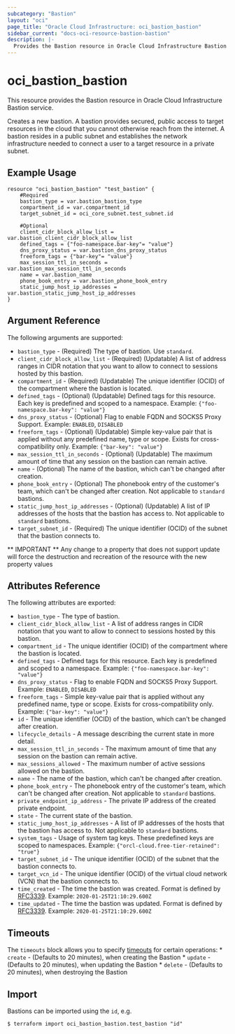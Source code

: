 ```yaml
---
subcategory: "Bastion"
layout: "oci"
page_title: "Oracle Cloud Infrastructure: oci_bastion_bastion"
sidebar_current: "docs-oci-resource-bastion-bastion"
description: |-
  Provides the Bastion resource in Oracle Cloud Infrastructure Bastion service
---
```


# oci_bastion_bastion
This resource provides the Bastion resource in Oracle Cloud Infrastructure Bastion service.

Creates a new bastion. A bastion provides secured, public access to target resources in the cloud that you cannot otherwise reach from the internet. A bastion resides in a public subnet and establishes the network infrastructure needed to connect a user to a target resource in a private subnet.


## Example Usage

```hcl
resource "oci_bastion_bastion" "test_bastion" {
	#Required
	bastion_type = var.bastion_bastion_type
	compartment_id = var.compartment_id
	target_subnet_id = oci_core_subnet.test_subnet.id

	#Optional
	client_cidr_block_allow_list = var.bastion_client_cidr_block_allow_list
	defined_tags = {"foo-namespace.bar-key"= "value"}
	dns_proxy_status = var.bastion_dns_proxy_status
	freeform_tags = {"bar-key"= "value"}
	max_session_ttl_in_seconds = var.bastion_max_session_ttl_in_seconds
	name = var.bastion_name
	phone_book_entry = var.bastion_phone_book_entry
	static_jump_host_ip_addresses = var.bastion_static_jump_host_ip_addresses
}
```

## Argument Reference

The following arguments are supported:

* `bastion_type` - (Required) The type of bastion. Use `standard`. 
* `client_cidr_block_allow_list` - (Required) (Updatable) A list of address ranges in CIDR notation that you want to allow to connect to sessions hosted by this bastion.
* `compartment_id` - (Required) (Updatable) The unique identifier (OCID) of the compartment where the bastion is located.
* `defined_tags` - (Optional) (Updatable) Defined tags for this resource. Each key is predefined and scoped to a namespace. Example: `{"foo-namespace.bar-key": "value"}` 
* `dns_proxy_status` - (Optional) Flag to enable FQDN and SOCKS5 Proxy Support. Example: `ENABLED`, `DISABLED`
* `freeform_tags` - (Optional) (Updatable) Simple key-value pair that is applied without any predefined name, type or scope. Exists for cross-compatibility only. Example: `{"bar-key": "value"}` 
* `max_session_ttl_in_seconds` - (Optional) (Updatable) The maximum amount of time that any session on the bastion can remain active.
* `name` - (Optional) The name of the bastion, which can't be changed after creation.
* `phone_book_entry` - (Optional) The phonebook entry of the customer's team, which can't be changed after creation. Not applicable to `standard` bastions. 
* `static_jump_host_ip_addresses` - (Optional) (Updatable) A list of IP addresses of the hosts that the bastion has access to. Not applicable to `standard` bastions. 
* `target_subnet_id` - (Required) The unique identifier (OCID) of the subnet that the bastion connects to.


** IMPORTANT **
Any change to a property that does not support update will force the destruction and recreation of the resource with the new property values

## Attributes Reference

The following attributes are exported:

* `bastion_type` - The type of bastion.
* `client_cidr_block_allow_list` - A list of address ranges in CIDR notation that you want to allow to connect to sessions hosted by this bastion.
* `compartment_id` - The unique identifier (OCID) of the compartment where the bastion is located.
* `defined_tags` - Defined tags for this resource. Each key is predefined and scoped to a namespace. Example: `{"foo-namespace.bar-key": "value"}` 
* `dns_proxy_status` - Flag to enable FQDN and SOCKS5 Proxy Support. Example: `ENABLED`, `DISABLED`
* `freeform_tags` - Simple key-value pair that is applied without any predefined name, type or scope. Exists for cross-compatibility only. Example: `{"bar-key": "value"}` 
* `id` - The unique identifier (OCID) of the bastion, which can't be changed after creation.
* `lifecycle_details` - A message describing the current state in more detail.
* `max_session_ttl_in_seconds` - The maximum amount of time that any session on the bastion can remain active.
* `max_sessions_allowed` - The maximum number of active sessions allowed on the bastion.
* `name` - The name of the bastion, which can't be changed after creation.
* `phone_book_entry` - The phonebook entry of the customer's team, which can't be changed after creation. Not applicable to `standard` bastions. 
* `private_endpoint_ip_address` - The private IP address of the created private endpoint.
* `state` - The current state of the bastion.
* `static_jump_host_ip_addresses` - A list of IP addresses of the hosts that the bastion has access to. Not applicable to `standard` bastions. 
* `system_tags` - Usage of system tag keys. These predefined keys are scoped to namespaces. Example: `{"orcl-cloud.free-tier-retained": "true"}` 
* `target_subnet_id` - The unique identifier (OCID) of the subnet that the bastion connects to.
* `target_vcn_id` - The unique identifier (OCID) of the virtual cloud network (VCN) that the bastion connects to.
* `time_created` - The time the bastion was created. Format is defined by [RFC3339](https://tools.ietf.org/html/rfc3339). Example: `2020-01-25T21:10:29.600Z` 
* `time_updated` - The time the bastion was updated. Format is defined by [RFC3339](https://tools.ietf.org/html/rfc3339). Example: `2020-01-25T21:10:29.600Z` 

## Timeouts

The `timeouts` block allows you to specify [timeouts](https://registry.terraform.io/providers/oracle/oci/latest/docs/guides/changing_timeouts) for certain operations:
	* `create` - (Defaults to 20 minutes), when creating the Bastion
	* `update` - (Defaults to 20 minutes), when updating the Bastion
	* `delete` - (Defaults to 20 minutes), when destroying the Bastion


## Import

Bastions can be imported using the `id`, e.g.

```
$ terraform import oci_bastion_bastion.test_bastion "id"
```

